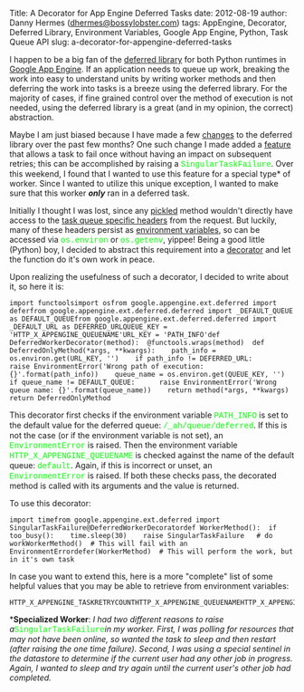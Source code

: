 Title: A Decorator for App Engine Deferred Tasks
date: 2012-08-19
author: Danny Hermes (dhermes@bossylobster.com)
tags: AppEngine, Decorator, Deferred Library, Environment Variables, Google App Engine, Python, Task Queue API
slug: a-decorator-for-appengine-deferred-tasks

I happen to be a big fan of the [deferred
library](https://developers.google.com/appengine/articles/deferred) for
both Python runtimes in [Google App
Engine](https://developers.google.com/appengine/). If an application
needs to queue up work, breaking the work into easy to understand units
by writing worker methods and then deferring the work into tasks is a
breeze using the deferred library. For the majority of cases, if fine
grained control over the method of execution is not needed, using the
deferred library is a great (and in my opinion, the correct)
abstraction.

Maybe I am just biased because I have made a few
[changes](http://blog.bossylobster.com/2012/03/where-have-i-been.html)
to the deferred library over the past few months? One such change I made
added a
[feature](http://code.google.com/p/googleappengine/issues/detail?id=6412)
that allows a task to fail once without having an impact on subsequent
retries; this can be accomplished by raising a <span
style="color: lime; font-family: Courier New, Courier, monospace;">SingularTaskFailure</span>.
Over this weekend, I found that I wanted to use this feature for a
special type\* of worker. Since I wanted to utilize this unique
exception, I wanted to make sure that this worker ***only*** ran in a
deferred task.

Initially I thought I was lost, since any
[pickled](http://docs.python.org/library/pickle.html) method wouldn't
directly have access to the [task queue specific
headers](https://developers.google.com/appengine/docs/python/taskqueue/overview-push#Task_Request_Headers) from
the request. But luckily, many of these headers persist as [environment
variables](http://en.wikipedia.org/wiki/Environment_variable), so can be
accessed via <span
style="color: lime; font-family: Courier New, Courier, monospace;">os.environ</span>
or <span
style="color: lime; font-family: Courier New, Courier, monospace;">os.getenv</span>,
yippee! Being a good little (Python) boy, I decided to abstract this
requirement into a
[decorator](http://stackoverflow.com/questions/739654/understanding-python-decorators#1594484)
and let the function do it's own work in peace.

Upon realizing the usefulness of such a decorator, I decided to write
about it, so here it is:

~~~~ {.prettyprint style="background-color: white;"}
import functoolsimport osfrom google.appengine.ext.deferred import deferfrom google.appengine.ext.deferred.deferred import _DEFAULT_QUEUE as DEFAULT_QUEUEfrom google.appengine.ext.deferred.deferred import _DEFAULT_URL as DEFERRED_URLQUEUE_KEY = 'HTTP_X_APPENGINE_QUEUENAME'URL_KEY = 'PATH_INFO'def DeferredWorkerDecorator(method):  @functools.wraps(method)  def DeferredOnlyMethod(*args, **kwargs):    path_info = os.environ.get(URL_KEY, '')    if path_info != DEFERRED_URL:      raise EnvironmentError('Wrong path of execution: {}'.format(path_info))    queue_name = os.environ.get(QUEUE_KEY, '')    if queue_name != DEFAULT_QUEUE:      raise EnvironmentError('Wrong queue name: {}'.format(queue_name))    return method(*args, **kwargs)  return DeferredOnlyMethod
~~~~

This decorator first checks if the environment variable <span
style="color: lime; font-family: Courier New, Courier, monospace;">PATH\_INFO</span>
is set to the default value for the deferred queue: <span
style="color: lime; font-family: Courier New, Courier, monospace;">/\_ah/queue/deferred</span>.
If this is not the case (or if the environment variable is not set), an
<span
style="color: lime; font-family: Courier New, Courier, monospace;">EnvironmentError</span>
is raised. Then the environment variable <span
style="color: lime; font-family: Courier New, Courier, monospace;">HTTP\_X\_APPENGINE\_QUEUENAME</span>
is checked against the name of the default queue: <span
style="color: lime; font-family: Courier New, Courier, monospace;">default</span>.
Again, if this is incorrect or unset, an <span
style="color: lime; font-family: Courier New, Courier, monospace;">EnvironmentError</span> is
raised. If both these checks pass, the decorated method is called with
its arguments and the value is returned.

To use this decorator:

~~~~ {.prettyprint style="background-color: white;"}
import timefrom google.appengine.ext.deferred import SingularTaskFailure@DeferredWorkerDecoratordef WorkerMethod():  if too_busy():    time.sleep(30)    raise SingularTaskFailure   # do workWorkerMethod()  # This will fail with an EnvironmentErrordefer(WorkerMethod)  # This will perform the work, but in it's own task
~~~~

In case you want to extend this, here is a more "complete" list of some
helpful values that you may be able to retrieve from environment
variables:

~~~~ {.prettyprint style="background-color: white;"}
HTTP_X_APPENGINE_TASKRETRYCOUNTHTTP_X_APPENGINE_QUEUENAMEHTTP_X_APPENGINE_TASKNAMEHTTP_X_APPENGINE_TASKEXECUTIONCOUNTHTTP_X_APPENGINE_TASKETAHTTP_X_APPENGINE_COUNTRYHTTP_X_APPENGINE_CURRENT_NAMESPACEPATH_INFO
~~~~


\***Specialized Worker**: *I had two different reasons to raise a*<span
style="color: lime; font-family: Courier New, Courier, monospace;">SingularTaskFailure</span>*in
my worker. First, I was polling for resources that may not have been
online, so wanted the task to sleep and then restart (after raising the
one time failure). Second, I was using a special sentinel in the
datastore to determine if the current user had any other job in
progress. Again, I wanted to sleep and try again until the current
user's other job had completed.*

<a href="https://profiles.google.com/114760865724135687241" rel="author" style="display: none;">About Bossy Lobster</a>
